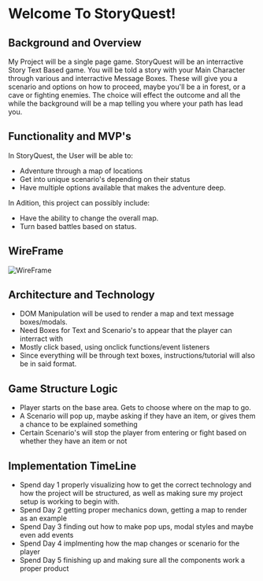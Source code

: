 # Welcome To StoryQuest!

## Background and Overview

My Project will be a single page game. StoryQuest will be an interractive Story Text Based game. You will be told a story with your Main Character through various and interractive Message Boxes. These will give you a scenario and options on how to proceed, maybe you'll be a in forest, or a cave or fighting enemies. The choice will effect the outcome and all the while the background will be a map telling you where your path has lead you.

## Functionality and MVP's

In StoryQuest, the User will be able to:
* Adventure through a map of locations
* Get into unique scenario's depending on their status
* Have multiple options available that makes the adventure deep. 

In Adition, this project can possibly include:
* Have the ability to change the overall map.
* Turn based battles based on status.

## WireFrame

![WireFrame](https://i.imgur.com/dzY4DVr.png)

## Architecture and Technology

* DOM Manipulation will be used to render a map and text message boxes/modals.
* Need Boxes for Text and Scenario's to appear that the player can interract with
* Mostly click based, using onclick functions/event listeners
* Since everything will be through text boxes, instructions/tutorial will also be in said format.

## Game Structure Logic
* Player starts on the base area. Gets to choose where on the map to go.
* A Scenario will pop up, maybe asking if they have an item, or gives them a chance to be explained something
* Certain Scenario's will stop the player from entering or fight based on whether they have an item or not

## Implementation TimeLine

* Spend day 1 properly visualizing how to get the correct technology and how the project will be structured, as well as making sure my project setup is working to begin with.
* Spend Day 2 getting proper mechanics down, getting a map to render as an example
* Spend Day 3 finding out how to make pop ups, modal styles and maybe even add events
* Spend Day 4 implmenting how the map changes or scenario for the player
* Spend Day 5 finishing up and making sure all the components work a proper product